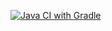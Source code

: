 [![Java CI with Gradle](https://github.com/KuprKazik/Unit_5_2_Gradle/actions/workflows/gradle.yml/badge.svg)](https://github.com/KuprKazik/Unit_5_2_Gradle/actions/workflows/gradle.yml)